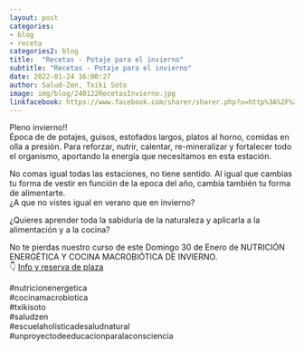```yaml
---
layout: post
categories:
- blog
- receta
categories2: blog
title:  "Recetas - Potaje para el invierno"
subtitle: "Recetas - Potaje para el invierno"
date: 2022-01-24 16:00:27
author: Salud-Zen, Txiki Soto
image: img/blog/240122RecetasInvierno.jpg
linkfacebook: https://www.facebook.com/sharer/sharer.php?u=http%3A%2F%2Fwww.salud-zen.com%2Fblog%2F2022%2F01%2F24%2Freceta-potaje-invierno.html&amp;src=sdkpreparse
---
```

Pleno invierno!!   
Época de de potajes, guisos, estofados largos, platos al horno, comidas en olla a presión.
Para reforzar, nutrir, calentar, re-mineralizar y fortalecer todo el organismo, aportando la energía que necesitamos en esta estación.    

No comas igual todas las estaciones, no tiene sentido. Al igual que cambias tu forma de vestir en función de la epoca del año, cambia también tu forma de alimentarte.    
¿A que no vistes igual en verano que en invierno?     

¿Quieres aprender toda la sabiduría de la naturaleza y aplicarla a la alimentación y a la cocina?  

No te pierdas nuestro curso de este Domingo 30 de Enero de NUTRICIÓN ENERGÉTICA Y COCINA MACROBIÓTICA DE INVIERNO.  
👇 [Info y reserva de plaza][curso]  

#nutricionenergetica  
#cocinamacrobiotica  
#txikisoto  
#saludzen  
#escuelaholisticadesaludnatural  
#unproyectodeeducacionparalaconsciencia  

[curso]:{{site.url}}{{site.baseurl}}/evento/2022/01/30/curso-cocina-invierno.html

